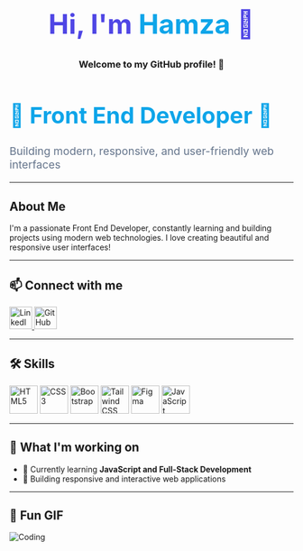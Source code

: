 <h1 align="center" style="font-size: 3rem; font-weight: bold; color: #4f46e5;">
  Hi, I'm <span style="color: #0ea5e9;">Hamza</span> 👋
  <h3 align="center">Welcome to my GitHub profile! 🚀</h3>
</h1>
<h1 style="font-size: 2.5rem; font-weight: bold; color: #0ea5e9;">
  🚀 Front End Developer 🚀
</h1>
<p style="font-size: 1.2rem; color: #64748b;">
  Building modern, responsive, and user-friendly web interfaces
</p>
 

---

## About Me  
I'm a passionate Front End Developer, constantly learning and building projects using modern web technologies. I love creating beautiful and responsive user interfaces!  

---

## 📫 Connect with me  
<p align="left">
  <a href="https://www.linkedin.com/in/hafiz-hamza-009642289?utm_source=share&utm_campaign=share_via&utm_content=profile&utm_medium=android_app" target="_blank">
    <img src="https://cdn-icons-png.flaticon.com/512/174/174857.png" alt="LinkedIn" width="40" height="40"/>
  </a>
  <a href="https://github.com/Hafiz-Hamzaa" target="_blank">
<img src="https://github.githubassets.com/images/modules/logos_page/GitHub-Mark.png" alt="GitHub" width="40" height="40"/>


  </a>
</p>

---

## 🛠️ Skills  
<p align="left">
  <img src="https://cdn-icons-png.flaticon.com/512/732/732212.png" alt="HTML5" width="50" height="50"/>
  <img src="https://cdn-icons-png.flaticon.com/512/732/732190.png" alt="CSS3" width="50" height="50"/>
  <img src="https://cdn-icons-png.flaticon.com/512/5968/5968672.png" alt="Bootstrap" width="50" height="50"/>
 <img src="https://cdn-icons-png.flaticon.com/512/5968/5968705.png" alt="Tailwind CSS" width="50" height="50"/>
   <img src="https://www.vectorlogo.zone/logos/tailwindcss/tailwindcss-icon.svg" alt="Figma" width="50" height="50"/>
  <img src="https://cdn-icons-png.flaticon.com/512/5968/5968292.png" alt="JavaScript" width="50" height="50"/>
</p>

---

## 🎯 What I'm working on  
- 🌱 Currently learning **JavaScript and Full-Stack Development**
- 🚀 Building responsive and interactive web applications  

---

## 🚀 Fun GIF  
![Coding](https://media.giphy.com/media/L1R1tvI9svkIWwpVYr/giphy.gif)


